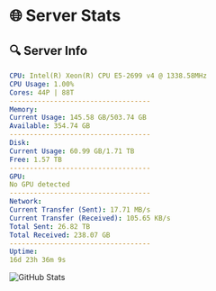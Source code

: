 # 🌐 Server Stats
## 🔍 Server Info
```yaml
CPU: Intel(R) Xeon(R) CPU E5-2699 v4 @ 1338.58MHz
CPU Usage: 1.00%
Cores: 44P | 88T
-----------------------------------
Memory:
Current Usage: 145.58 GB/503.74 GB
Available: 354.74 GB
-----------------------------------
Disk:
Current Usage: 60.99 GB/1.71 TB
Free: 1.57 TB
-----------------------------------
GPU:
No GPU detected
-----------------------------------
Network:
Current Transfer (Sent): 17.71 MB/s
Current Transfer (Received): 105.65 KB/s
Total Sent: 26.82 TB
Total Received: 238.07 GB
-----------------------------------
Uptime:
16d 23h 36m 9s
```
![GitHub Stats](https://img.shields.io/badge/Updated-2025-03-24_20:58:58-blue)